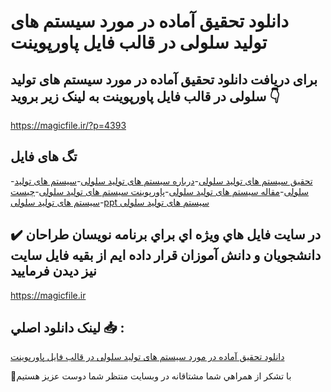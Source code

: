 # دانلود تحقیق آماده در مورد سیستم های تولید سلولی در قالب فایل پاورپوینت

## برای دریافت دانلود تحقیق آماده در مورد سیستم های تولید سلولی در قالب فایل پاورپوینت به لینک زیر بروید 👇

https://magicfile.ir/?p=4393

## تگ های فایل

-[تحقیق سیستم های تولید سلولی](https://magicfile.ir/product/%d8%aa%d8%ad%d9%82%db%8c%d9%82-%d8%a2%d9%85%d8%a7%d8%af%d9%87-%d8%b3%db%8c%d8%b3%d8%aa%d9%85-%d9%87%d8%a7%db%8c-%d8%aa%d9%88%d9%84%db%8c%d8%af-%d8%b3%d9%84%d9%88%d9%84%db%8c-%d9%be%d8%a7%d9%88%d8%b1%d9%be%d9%88%db%8c%d9%86%d8%aa/)-[درباره سیستم های تولید سلولی](https://magicfile.ir/product/%d8%aa%d8%ad%d9%82%db%8c%d9%82-%d8%a2%d9%85%d8%a7%d8%af%d9%87-%d8%b3%db%8c%d8%b3%d8%aa%d9%85-%d9%87%d8%a7%db%8c-%d8%aa%d9%88%d9%84%db%8c%d8%af-%d8%b3%d9%84%d9%88%d9%84%db%8c-%d9%be%d8%a7%d9%88%d8%b1%d9%be%d9%88%db%8c%d9%86%d8%aa/)-[سیستم های تولید سلولی](https://magicfile.ir/product/%d8%aa%d8%ad%d9%82%db%8c%d9%82-%d8%a2%d9%85%d8%a7%d8%af%d9%87-%d8%b3%db%8c%d8%b3%d8%aa%d9%85-%d9%87%d8%a7%db%8c-%d8%aa%d9%88%d9%84%db%8c%d8%af-%d8%b3%d9%84%d9%88%d9%84%db%8c-%d9%be%d8%a7%d9%88%d8%b1%d9%be%d9%88%db%8c%d9%86%d8%aa/)-[مقاله سیستم های تولید سلولی](https://magicfile.ir/product/%d8%aa%d8%ad%d9%82%db%8c%d9%82-%d8%a2%d9%85%d8%a7%d8%af%d9%87-%d8%b3%db%8c%d8%b3%d8%aa%d9%85-%d9%87%d8%a7%db%8c-%d8%aa%d9%88%d9%84%db%8c%d8%af-%d8%b3%d9%84%d9%88%d9%84%db%8c-%d9%be%d8%a7%d9%88%d8%b1%d9%be%d9%88%db%8c%d9%86%d8%aa/)-[پاورپوینت سیستم های تولید سلولی](https://magicfile.ir/product/%d8%aa%d8%ad%d9%82%db%8c%d9%82-%d8%a2%d9%85%d8%a7%d8%af%d9%87-%d8%b3%db%8c%d8%b3%d8%aa%d9%85-%d9%87%d8%a7%db%8c-%d8%aa%d9%88%d9%84%db%8c%d8%af-%d8%b3%d9%84%d9%88%d9%84%db%8c-%d9%be%d8%a7%d9%88%d8%b1%d9%be%d9%88%db%8c%d9%86%d8%aa/)-[چیست سیستم های تولید سلولی](https://magicfile.ir/product/%d8%aa%d8%ad%d9%82%db%8c%d9%82-%d8%a2%d9%85%d8%a7%d8%af%d9%87-%d8%b3%db%8c%d8%b3%d8%aa%d9%85-%d9%87%d8%a7%db%8c-%d8%aa%d9%88%d9%84%db%8c%d8%af-%d8%b3%d9%84%d9%88%d9%84%db%8c-%d9%be%d8%a7%d9%88%d8%b1%d9%be%d9%88%db%8c%d9%86%d8%aa/)-[ppt سیستم های تولید سلولی](https://magicfile.ir/product/%d8%aa%d8%ad%d9%82%db%8c%d9%82-%d8%a2%d9%85%d8%a7%d8%af%d9%87-%d8%b3%db%8c%d8%b3%d8%aa%d9%85-%d9%87%d8%a7%db%8c-%d8%aa%d9%88%d9%84%db%8c%d8%af-%d8%b3%d9%84%d9%88%d9%84%db%8c-%d9%be%d8%a7%d9%88%d8%b1%d9%be%d9%88%db%8c%d9%86%d8%aa/)

## ✔️ در سايت فايل هاي ويژه اي براي برنامه نويسان طراحان دانشجويان و دانش آموزان قرار داده ايم از بقيه فايل سايت نيز ديدن فرماييد

https://magicfile.ir


## لينک دانلود اصلي 📥 :

[دانلود تحقیق آماده در مورد سیستم های تولید سلولی در قالب فایل پاورپوینت](https://magicfile.ir/product/%d8%aa%d8%ad%d9%82%db%8c%d9%82-%d8%a2%d9%85%d8%a7%d8%af%d9%87-%d8%b3%db%8c%d8%b3%d8%aa%d9%85-%d9%87%d8%a7%db%8c-%d8%aa%d9%88%d9%84%db%8c%d8%af-%d8%b3%d9%84%d9%88%d9%84%db%8c-%d9%be%d8%a7%d9%88%d8%b1%d9%be%d9%88%db%8c%d9%86%d8%aa/) 


🙏با تشکر از همراهي شما مشتاقانه در وبسایت منتظر شما دوست عزیز هستیم

